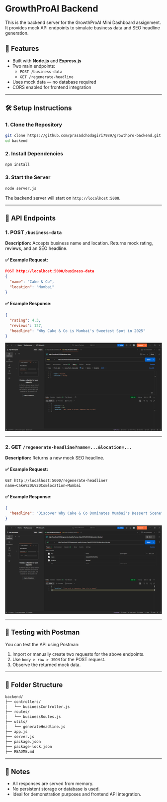 # GrowthProAI Backend

This is the backend server for the GrowthProAI Mini Dashboard assignment. It provides mock API endpoints to simulate business data and SEO headline generation.

## 🚀 Features

- Built with **Node.js** and **Express.js**
- Two main endpoints:
  - `POST /business-data`
  - `GET /regenerate-headline`
- Uses mock data — no database required
- CORS enabled for frontend integration

---

## 🛠️ Setup Instructions

### 1. Clone the Repository

```bash
git clone https://github.com/prasadchodagiri7989/growthpro-backend.git
cd backend
```

### 2. Install Dependencies

```bash
npm install
```


### 3. Start the Server

```bash
node server.js
```

The backend server will start on `http://localhost:5000`.

---

## 📡 API Endpoints

### 1. POST `/business-data`

**Description:** Accepts business name and location. Returns mock rating, reviews, and an SEO headline.

#### ✅ Example Request:

```json
POST http://localhost:5000/business-data
{
  "name": "Cake & Co",
  "location": "Mumbai"
}
```

#### ✅ Example Response:

```json
{
  "rating": 4.3,
  "reviews": 127,
  "headline": "Why Cake & Co is Mumbai's Sweetest Spot in 2025"
}
```

![POST business-data in Postman](post-business-data.png)

---

### 2. GET `/regenerate-headline?name=...&location=...`

**Description:** Returns a new mock SEO headline.

#### ✅ Example Request:

```http
GET http://localhost:5000/regenerate-headline?name=Cake%20&%20Co&location=Mumbai
```

#### ✅ Example Response:

```json
{
  "headline": "Discover Why Cake & Co Dominates Mumbai's Dessert Scene"
}
```

![GET regenerate-headline in Postman](get-regenerate-headline.png)

---

## 🧪 Testing with Postman

You can test the API using Postman:

1. Import or manually create two requests for the above endpoints.
2. Use `body > raw > JSON` for the POST request.
3. Observe the returned mock data.

---

## 📂 Folder Structure

```
backend/
├── controllers/
│   └── businessController.js
├── routes/
│   └── businessRoutes.js
├── utils/
│   └── generateHeadline.js
├── app.js
├── server.js
├── package.json
├── package-lock.json
├── README.md
```

---

## 📌 Notes

- All responses are served from memory.
- No persistent storage or database is used.
- Ideal for demonstration purposes and frontend API integration.

